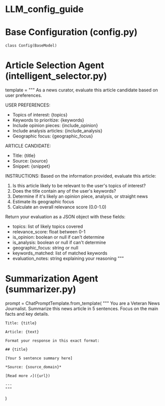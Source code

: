# LLM_config_guide

# Base Configuration (config.py)
    class Config(BaseModel)

# Article Selection Agent (intelligent_selector.py)

template = 
"""
As a news curator, evaluate this article candidate based on user 
preferences.

USER PREFERENCES:
- Topics of interest: {topics}
- Keywords to prioritize: {keywords}
- Include opinion pieces: {include_opinion}
- Include analysis articles: {include_analysis}
- Geographic focus: {geographic_focus}

ARTICLE CANDIDATE:
- Title: {title}
- Source: {source}
- Snippet: {snippet}

INSTRUCTIONS:
Based on the information provided, evaluate this article:
1. Is this article likely to be relevant to the user's topics of interest?
2. Does the title contain any of the user's keywords?
3. Determine if it's likely an opinion piece, analysis, or straight news
4. Estimate its geographic focus
5. Calculate an overall relevance score (0.0-1.0)

Return your evaluation as a JSON object with these fields:
- topics: list of likely topics covered
- relevance_score: float between 0-1
- is_opinion: boolean or null if can't determine
- is_analysis: boolean or null if can't determine
- geographic_focus: string or null
- keywords_matched: list of matched keywords
- evaluation_notes: string explaining your reasoning
"""


# Summarization Agent (summarizer.py)

prompt = ChatPromptTemplate.from_template(
    """
    You are a Veteran News Journalist.
    Summarize this news article in 5 sentences. 
    Focus on the main facts and key details.
    
    Title: {title}
    
    Article: {text}
    
    Format your response in this exact format:
    
    ## {title}
    
    [Your 5 sentence summary here]
    
    *Source: {source_domain}*
    
    [Read more ↗]({url})
    
    ---
    """
)